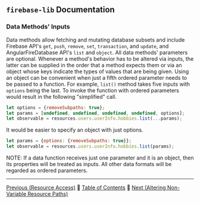 ## `firebase-lib` Documentation

### Data Methods' Inputs

Data methods allow fetching and mutating database subsets and include Firebase
API's `get`, `push`, `remove`, `set`, `transaction`, and `update`, and
AngularFireDatabase API's `list` and `object`.  All data methods' parameters are
optional.  Whenever a method's behavior has to be altered via inputs, the latter
can be supplied in the order that a method expects them or via an object whose
keys indicate the types of values that are being given.  Using an object can be
convenient when just a fifth ordered parameter needs to be passed to a function.
For example, `list()` method takes five inputs with `options` being the last.
To invoke the function with ordered parameters would result in the following
"simplified" call.

```javascript
let options = {removeSubpaths: true};
let params = [undefined, undefined, undefined, undefined, options];
let observable = resources.users.userInfo.hobbies.list(...params);
```

It would be easier to specify an object with just options.

```javascript
let params = {options: {removeSubpaths: true}};
let observable = resources.users.userInfo.hobbies.list(params);
```

NOTE: If a data function receives just one parameter and it is an object, then
its properties will be treated as inputs.  All other data formats will be
regarded as ordered parameters.

---

[Previous (Resource Access)](./07-resource-access.md) :palm_tree:
[Table of Contents](../README.md) :palm_tree:
[Next (Altering Non-Variable Resource Paths)](./09-altering-non-variable-resource-paths.md)
